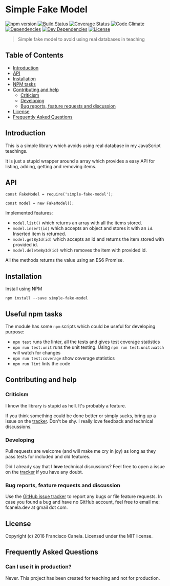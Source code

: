 # Simple Fake Model

[![npm version][npmsemver-image]][npmsemver-url]
[![Build Status][ci-image]][ci-url]
[![Coverage Status][cv-image]][cv-url]
[![Code Climate][cq-image]][cq-url]
[![Dependencies][deps-image]][deps-url]
[![Dev Dependencies][dev-deps-image]][dev-deps-url]
[![License][license-image]][license-url]

> Simple fake model to avoid using real databases in teaching

## Table of Contents

* [Introduction](#introduction)
* [API](#api)
* [Installation](#installation)
* [NPM tasks](#npm-tasks)
* [Contributing and help](#contributing)
    * [Criticism](#criticism)
    * [Developing](#developing)
    * [Bug reports, feature requests and discussion](#contributing)
* [License](#license)
* [Frequently Asked Questions](#faq)


## <a name="introduction"></a> Introduction

This is a simple library which avoids using real database in my JavaScript teachings.

It is just a stupid wrapper around a array which provides a easy API for listing, adding, getting and removing items.

## <a name="api"></a> API
```
const FakeModel = require('simple-fake-model');

const model = new FakeModel();
```
Implemented features:

* `model.list()` which returns an array with all the items stored.
* `model.insert(id)` which accepts an object and stores it with an `id`. Inserted item is returned.
* `model.getById(id)` which accepts an id and returns the item stored with provided id.
* `model.deleteById(id)` which removes the item with provided id.

All the methods returns the value using an ES6 Promise.

## <a name="installation"></a> Installation

Install using NPM
```
npm install --save simple-fake-model
```

## <a name="npm-tasks"></a> Useful npm tasks

The module has some `npm` scripts which could be useful for developing purpose:
* `npm test` runs the linter, all the tests and gives test coverage statistics
* `npm run test:unit` runs the unit testing. Using `npm run test:unit:watch` will watch for changes
* `npm run test:coverage` show coverage statistics
* `npm run lint` lints the code

## <a name="contributing"></a> Contributing and help

### <a name="criticism"></a> Criticism
I know the library is stupid as hell. It's probably a feature.

If you think something could be done better or simply sucks, bring up a issue on the [tracker](https://github.com/fcanela/simple-fake-model/issues). Don't be shy. I really love feedback and technical discussions.

### <a name="developing"></a> Developing
Pull requests are welcome (and will make me cry in joy) as long as they pass tests for included and old features.

Did I already say that I **love** technical discussions? Feel free to open a issue on the [tracker](https://github.com/fcanela/simple-fake-model/issues) if you have any doubt.

### <a name="bugs"></a> Bug reports, feature requests and discussion

Use the [GitHub issue tracker](https://github.com/fcanela/simple-fake-model/issues) to report any bugs or file feature requests. In case you found a bug and have no GitHub account, feel free to email me: fcanela.dev at gmail dot com.

## <a name="license"></a> License

Copyright (c) 2016 Francisco Canela. Licensed under the MIT license.

## <a name="faq"></a> Frequently Asked Questions

### Can I use it in production?

Never. This project has been created for teaching and not for production.


[npmsemver-image]: https://img.shields.io/badge/version-1.0.0-orange.svg
[npmsemver-url]: https://github.com/fcanela/simple-fake-model
[ci-image]: https://travis-ci.org/fcanela/simple-fake-model.svg?branch=master
[ci-url]: https://travis-ci.org/fcanela/simple-fake-model
[cv-image]: https://coveralls.io/repos/github/fcanela/simple-fake-model/badge.svg?branch=master
[cv-url]: https://coveralls.io/github/fcanela/simple-fake-model?branch=master
[cq-image]: https://codeclimate.com/github/fcanela/simple-fake-model/badges/gpa.svg
[cq-url]: https://codeclimate.com/github/fcanela/simple-fake-model
[deps-image]: https://david-dm.org/fcanela/simple-fake-model.svg
[deps-url]: https://david-dm.org/fcanela/simple-fake-model
[dev-deps-image]: https://david-dm.org/fcanela/simple-fake-model/dev-status.svg
[dev-deps-url]: https://david-dm.org/fcanela/simple-fake-model#info=devDependencies
[license-image]: https://img.shields.io/badge/license-MIT-blue.svg
[license-url]: LICENSE